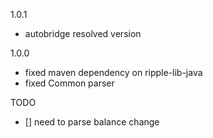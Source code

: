 

1.0.1
- autobridge resolved version

1.0.0
- fixed maven dependency on ripple-lib-java
- fixed Common parser


TODO
- [] need to parse balance change
 